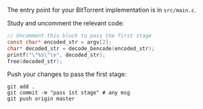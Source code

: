The entry point for your BitTorrent implementation is in `src/main.c`.

Study and uncomment the relevant code: 

```c
// Uncomment this block to pass the first stage
const char* encoded_str = argv[2];
char* decoded_str = decode_bencode(encoded_str);
printf("\"%s\"\n", decoded_str);
free(decoded_str);
```

Push your changes to pass the first stage:

```
git add .
git commit -m "pass 1st stage" # any msg
git push origin master
```
